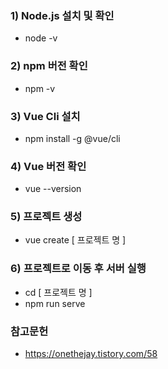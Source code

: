 ### 1) Node.js 설치 및 확인
  - node -v

### 2) npm 버전 확인
  - npm -v

### 3) Vue Cli 설치
  - npm install -g @vue/cli
  
### 4) Vue 버전 확인
  - vue --version
  
### 5) 프로젝트 생성
  - vue create [ 프로젝트 명 ]
  
### 6) 프로젝트로 이동 후 서버 실행
  - cd [ 프로젝트 명 ]
  - npm run serve




### 참고문헌
  - https://onethejay.tistory.com/58

